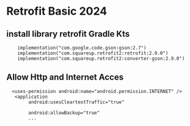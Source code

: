 # Retrofit Basic 2024

## install library retrofit Gradle Kts
```
    implementation("com.google.code.gson:gson:2.7")
    implementation("com.squareup.retrofit2:retrofit:2.9.0")
    implementation("com.squareup.retrofit2:converter-gson:2.9.0")
```

## Allow Http and Internet Acces
```
  <uses-permission android:name="android.permission.INTERNET" />
   <application
        android:usesCleartextTraffic="true"

        android:allowBackup="true"
        ...
```
